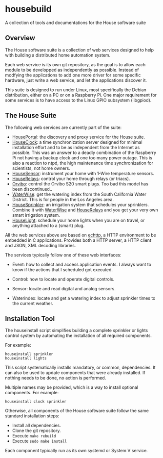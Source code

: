 # housebuild
A collection of tools and documentations for the House software suite

## Overview

The House software suite is a collection of web services designed to help with building a distributed home automation system.

Each web service is its own git repository, as the goal is to allow each module to be developped as independently as possible. Instead of modfying the applications to add one more driver for some specific hardware, just write a web service, and let the applications discover it.

This suite is designed to run under Linux, most specifically the Debian distribution, either on a PC or on a Raspberry Pi. One major requirement for some services is to have access to the Linux GPIO subsystem (libgpiod).

## The House Suite

The following web services are currently part of the suite:
* [HousePortal](https://github.com/pascal-fb-martin/houseportal): the discovery and proxy service for the House suite.
* [HouseClock](https://github.com/pascal-fb-martin/houseclock): a time synchronization server designed for minimal installation effort and to be as independent from the Internet as possible. This was an answer to a deadly combination of the Raspberry Pi not having a backup clock and one too many power outage. This is also a reaction to ntpd, the high maintenance time synchronization for scientists, not home owners.
* [HouseSensor](https://github.com/pascal-fb-martin/housesensor): instrument your home with 1-Wire temperature sensors.
* [HouseRelays](https://github.com/pascal-fb-martin/houserelays): control your home through relays (or triacs).
* [Orvibo](https://github.com/pascal-fb-martin/orvibo): control the Orvibo S20 smart plugs. Too bad this model has been discontinued..
* [WaterWise](https://github.com/pascal-fb-martin/waterwise): get the watering index from the South California Water District. This is for people in the Los Angeles area.
* [HouseSprinkler](https://github.com/pascal-fb-martin/housesprinkler): an irrigation system that schedules your sprinklers. Combine it with [WaterWise](https://github.com/pascal-fb-martin/waterwise) and [HouseRelays](https://github.com/pascal-fb-martin/houserelays) and you get your very own smart irrigation system.
* [HouseLight](https://github.com/pascal-fb-martin/houselights): schedule your home lights when you are on travel, or anything attached to a (smart) plug.

All the web services above are based on [echttp](https://github.com/pascal-fb-martin/echttp), a HTTP environment to be embedded in C applications. Provides both a HTTP server, a HTTP client and JSON, XML decoding libraries.

The services typically follow one of these web interfaces:

* Event: how to collect and access application events. I always want to know if the actions that I scheduled got executed.

* Control: how to locate and operate digital controls.

* Sensor: locate and read digital and analog sensors.

* Waterindex: locate and get a watering index to adjust sprinkler times to the current weather.

## Installation Tool

The houseinstall script simplifies building a complete sprinkler or lights control system by automating the installation of all required components.

For example:
```
houseinstall sprinkler
houseinstall lights
```

This script systematically installs mandatory, or common, dependencies. It can also be used to update components that were already installed. If nothing needs to be done, no action is performed.

Multiple names may be provided, which is a way to install optional components. For example:
```
houseinstall clock sprinkler
```
Otherwise, all components of the House software suite follow the same standard installation steps:
* Install all dependencies.
* Clone the git repository.
* Execute `make rebuild`
* Execute `sudo make install`

Each component typically run as its own systemd or System V service.

